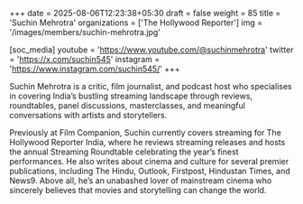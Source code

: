 +++
date = 2025-08-06T12:23:38+05:30
draft = false
weight = 85
title = 'Suchin Mehrotra'
organizations = ['The Hollywood Reporter']
img = '/images/members/suchin-mehrotra.jpg'

[soc_media]
youtube = 'https://www.youtube.com/@suchinmehrotra'
twitter = 'https://x.com/suchin545'
instagram = 'https://www.instagram.com/suchin545/'
+++

Suchin Mehrotra is a critic, film journalist, and podcast host who specialises in covering India’s bustling streaming landscape through reviews, roundtables, panel discussions, masterclasses, and meaningful conversations with artists and storytellers.

Previously at Film Companion, Suchin currently covers streaming for The Hollywood Reporter India, where he reviews streaming releases and hosts the annual Streaming Roundtable celebrating the year’s finest performances. He also writes about cinema and culture for several premier publications, including The Hindu, Outlook, Firstpost, Hindustan Times, and News9. Above all, he’s an unabashed lover of mainstream cinema who sincerely believes that movies and storytelling can change the world.
